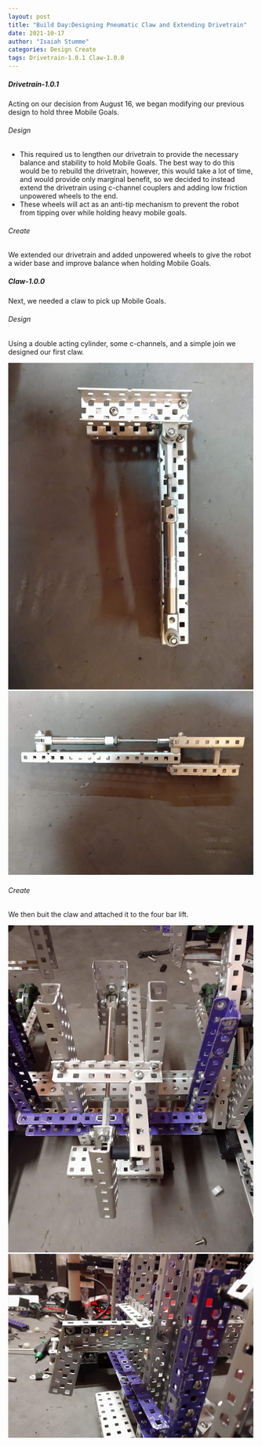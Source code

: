 ```yaml
---
layout: post
title: "Build Day:Designing Pneumatic Claw and Extending Drivetrain"
date: 2021-10-17
author: "Isaiah Stumme"
categories: Design Create
tags: Drivetrain-1.0.1 Claw-1.0.0
---
```

##### Drivetrain-1.0.1
Acting on our decision from August 16, we began modifying our previous design to hold three Mobile Goals. 

###### Design
- This required us to lengthen our drivetrain to provide the necessary balance and stability to hold Mobile Goals. The best way to do this would be to rebuild the drivetrain, however, this would take a lot of time, and would provide only marginal benefit, so we decided to instead extend the drivetrain using c-channel couplers and adding low friction unpowered wheels to the end.
- These wheels will act as an anti-tip mechanism to prevent the robot from tipping over while holding heavy mobile goals.

###### Create
We extended our drivetrain and added unpowered wheels to give the robot a wider base and improve balance when holding Mobile Goals.

##### Claw-1.0.0
Next, we needed a claw to pick up Mobile Goals.

###### Design
Using a double acting cylinder, some c-channels, and a simple join we designed our first claw.

<img class="responsive-img" width="500" src="/assets/pics/building/robot-1/claw1.0.0side.jpg">

<img class="responsive-img" width="500" src="/assets/pics/building/robot-1/claw1.0.0otherside.jpg">


###### Create
We then buit the claw and attached it to the four bar lift.

<img class="responsive-img" width="500" src="/assets/pics/building/robot-1/claw1.0.0onbot.jpg">

<img class="responsive-img" width="500" src="/assets/pics/building/robot-1/claw1.0.0onbotside.jpg">
